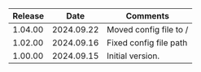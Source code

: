 | Release | Date       | Comments               |
|---------|------------|------------------------|
| 1.04.00 | 2024.09.22 | Moved config file to / |
| 1.02.00 | 2024.09.16 | Fixed config file path |
| 1.00.00 | 2024.09.15 | Initial version.       |




